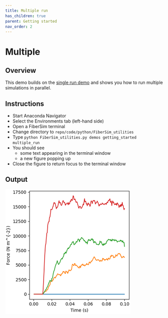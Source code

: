 ```yaml
---
title: Multiple run
has_children: true
parent: Getting started
nav_order: 2
---
```


# Multiple

## Overview

This demo builds on the [single run demo](../single_run/single_run.html) and shows you how to run multiple simulations in parallel.

## Instructions

+ Start Anaconda Navigator
+ Select the Environments tab (left-hand side)
+ Open a FiberSim terminal
+ Change directory to `repo/code/python/FiberSim_utilities`
+ Type `python FiberSim_utilities.py demos getting_started multiple_run`
+ You should see
  + some text appearing in the terminal window
  + a new figure popping up
+ Close the figure to return focus to the terminal window

## Output

![output_figure](multiple_run.png)




